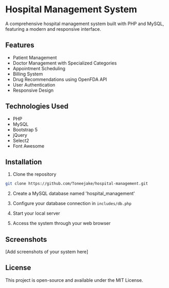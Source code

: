 # Hospital Management System

A comprehensive hospital management system built with PHP and MySQL, featuring a modern and responsive interface.

## Features

- Patient Management
- Doctor Management with Specialized Categories
- Appointment Scheduling
- Billing System
- Drug Recommendations using OpenFDA API
- User Authentication
- Responsive Design

## Technologies Used

- PHP
- MySQL
- Bootstrap 5
- jQuery
- Select2
- Font Awesome

## Installation

1. Clone the repository
```bash
git clone https://github.com/Toneejake/hospital-management.git
```

2. Create a MySQL database named 'hospital_management'

3. Configure your database connection in `includes/db.php`

4. Start your local server

5. Access the system through your web browser

## Screenshots

[Add screenshots of your system here]

## License

This project is open-source and available under the MIT License.